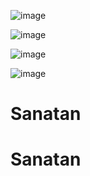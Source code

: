 ![image](https://user-images.githubusercontent.com/114810475/234859571-cfc81a04-ea30-4f54-a902-d04569c25556.png)


![image](https://user-images.githubusercontent.com/114810475/233992017-6792a760-53eb-4019-b4ba-5810127daf5b.png)


![image](https://user-images.githubusercontent.com/114810475/233992063-472db852-791d-476f-9ef3-1f13e2e936df.png)


![image](https://user-images.githubusercontent.com/114810475/233992102-ea7cc4e3-4b0c-4957-8683-47de1d994859.png)
# Sanatan
# Sanatan
